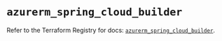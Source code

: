# `azurerm_spring_cloud_builder`

Refer to the Terraform Registry for docs: [`azurerm_spring_cloud_builder`](https://registry.terraform.io/providers/hashicorp/azurerm/3.113.0/docs/resources/spring_cloud_builder).

